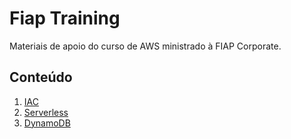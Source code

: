 # Fiap Training

Materiais de apoio do curso de AWS ministrado à FIAP Corporate.

## Conteúdo
1. [IAC](./aulas/iac/)
1. [Serverless](./aulas/serverless/)
1. [DynamoDB](./aulas/dynamodb/)